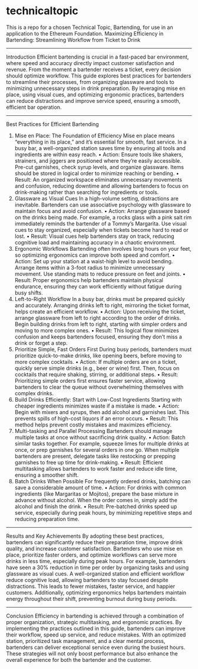 # technicaltopic
This is a repo for a chosen Technical Topic, Bartending, for use in an application to the Ethereum Foundation.
Maximizing Efficiency in Bartending: Streamlining Workflow from Ticket to Drink
________________________________________
Introduction
Efficient bartending is crucial in a fast-paced bar environment, where speed and accuracy directly impact customer satisfaction and revenue. 
From the moment a bartender receives a ticket, every decision should optimize workflow. This guide explores best practices for bartenders to 
streamline their processes, from organizing glassware and tools to minimizing unnecessary steps in drink preparation. By leveraging mise en place, 
using visual cues, and optimizing ergonomic practices, bartenders can reduce distractions and improve service speed, ensuring a smooth, efficient bar operation.
________________________________________
Best Practices for Efficient Bartending
1. Mise en Place: The Foundation of Efficiency
Mise en place means “everything in its place,” and it’s essential for smooth, fast service. In a busy bar, a well-organized station saves time by ensuring
all tools and ingredients are within easy reach.
•	Action: Ensure tools like shakers, strainers, and jiggers are positioned where they’re easily accessible. Pre-cut garnishes, check syrup levels, and
organize glassware. Items should be stored in logical order to minimize reaching or bending.
•	Result: An organized workspace eliminates unnecessary movements and confusion, reducing downtime and allowing bartenders to focus on drink-making rather
 than searching for ingredients or tools.
3. Glassware as Visual Cues
In a high-volume setting, distractions are inevitable. Bartenders can use associative psychology with glassware to maintain focus and avoid confusion.
•	Action: Arrange glassware based on the drinks being made. For example, a rocks glass with a pink salt rim immediately reminds the bartender of a Tommy’s
 Margarita. Use visual cues to stay organized, especially when tickets become hard to read or lost.
•	Result: Visual cues help bartenders stay on track, reducing cognitive load and maintaining accuracy in a chaotic environment.
5. Ergonomic Workflows
Bartending often involves long hours on your feet, so optimizing ergonomics can improve both speed and comfort.
•	Action: Set up your station at a waist-high level to avoid bending. Arrange items within a 3-foot radius to minimize unnecessary movement.
Use standing mats to reduce pressure on feet and joints.
•	Result: Proper ergonomics help bartenders maintain physical endurance, ensuring they can work efficiently without fatigue during busy shifts.
7. Left-to-Right Workflow
In a busy bar, drinks must be prepared quickly and accurately. Arranging drinks left to right, mirroring the ticket format, helps create an efficient workflow.
•	Action: Upon receiving the ticket, arrange glassware from left to right according to the order of drinks. Begin building drinks from left to right, starting
with simpler orders and moving to more complex ones.
•	Result: This logical flow minimizes confusion and keeps bartenders focused, ensuring they don’t miss a drink or forget a step.
9. Prioritize Simple, Fast Orders First
During busy periods, bartenders must prioritize quick-to-make drinks, like opening beers, before moving to more complex cocktails.
•	Action: If multiple orders are on a ticket, quickly serve simple drinks (e.g., beer or wine) first. Then, focus on cocktails that require shaking, stirring,
or additional steps.
•	Result: Prioritizing simple orders first ensures faster service, allowing bartenders to clear the queue without overwhelming themselves with complex drinks.
11. Build Drinks Efficiently: Start with Low-Cost Ingredients
Starting with cheaper ingredients minimizes waste if a mistake is made.
•	Action: Begin with mixers and syrups, then add alcohol and garnishes last. This prevents spills of high-cost liquors if an error occurs.
•	Result: This method helps prevent costly mistakes and maximizes efficiency.
12. Multi-tasking and Parallel Processing
Bartenders should manage multiple tasks at once without sacrificing drink quality.
•	Action: Batch similar tasks together. For example, squeeze limes for multiple drinks at once, or prep garnishes for several orders in one go. When multiple
bartenders are present, delegate tasks like restocking or prepping garnishes to free up time for drink-making.
•	Result: Efficient multitasking allows bartenders to work faster and reduce idle time, ensuring a smoother shift.
14. Batch Drinks When Possible
For frequently ordered drinks, batching can save a considerable amount of time.
•	Action: For drinks with common ingredients (like Margaritas or Mojitos), prepare the base mixture in advance without alcohol. When the order comes in, simply add the alcohol and finish the drink.
•	Result: Pre-batched drinks speed up service, especially during peak hours, by minimizing repetitive steps and reducing preparation time.
________________________________________
Results and Key Achievements
By adopting these best practices, bartenders can significantly reduce their preparation time, improve drink quality, and increase customer satisfaction. Bartenders who 
use mise en place, prioritize faster orders, and optimize workflows can serve more drinks in less time, especially during peak hours. For example, bartenders have seen 
a 30% reduction in time per order by organizing tasks and using glassware as visual cues.
A well-organized station and efficient workflow reduce cognitive load, allowing bartenders to stay focused despite distractions. This leads to fewer mistakes, faster service, 
and happier customers. Additionally, optimizing ergonomics helps bartenders maintain energy throughout their shift, preventing burnout during busy periods.
________________________________________
Conclusion
Efficiency in bartending is achieved through a combination of proper organization, strategic multitasking, and ergonomic practices. By implementing the practices outlined in 
this guide, bartenders can improve their workflow, speed up service, and reduce mistakes. With an optimized station, prioritized task management, and a clear mental process, 
bartenders can deliver exceptional service even during the busiest hours. These strategies will not only boost performance but also enhance the overall experience for both the 
bartender and the customer.
